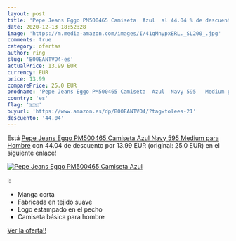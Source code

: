 ```yaml
---
layout: post
title: 'Pepe Jeans Eggo PM500465 Camiseta  Azul  al 44.04 % de descuento'
date: 2020-12-13 18:52:28
image: 'https://m.media-amazon.com/images/I/41qMnypxERL._SL200_.jpg'
comments: true
category: ofertas
author: ring
slug: 'B00EANTVO4-es'
actualPrice: 13.99 EUR
currency: EUR
price: 13.99
comparePrice: 25.0 EUR
prodname: 'Pepe Jeans Eggo PM500465 Camiseta  Azul  Navy 595   Medium para Hombre'
country: 'es'
flag: '🇪🇸'
buyurl: 'https://www.amazon.es/dp/B00EANTVO4/?tag=tolees-21'
descuento: '44.04'
---
```


Está [Pepe Jeans Eggo PM500465 Camiseta  Azul  Navy 595   Medium para Hombre](https://www.amazon.es/dp/B00EANTVO4/?tag=tolees-21) con 44.04 de descuento por 13.99 EUR (original: 25.0 EUR) en el siguiente enlace!

[![Pepe Jeans Eggo PM500465 Camiseta  Azul ](https://m.media-amazon.com/images/I/41qMnypxERL._SL200_.jpg)](https://www.amazon.es/dp/B00EANTVO4/?tag=tolees-21)

ℹ️:

- Manga corta
- Fabricada en tejido suave
- Logo estampado en el pecho
- Camiseta básica para hombre

[Ver la oferta!!](https://www.amazon.es/dp/B00EANTVO4/?tag=tolees-21)
